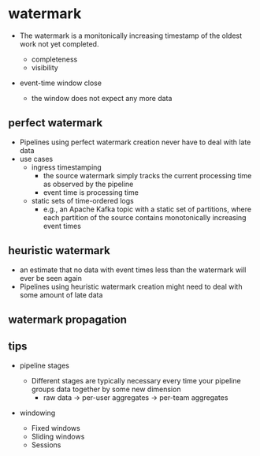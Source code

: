 # watermark
+ The watermark is a monitonically increasing timestamp of the oldest work not yet completed.
    + completeness
    + visibility

+ event-time window close
    + the window does not expect any more data

## perfect watermark
+ Pipelines using perfect watermark creation never have to deal with late data
+ use cases
    + ingress timestamping
        +  the source watermark simply tracks the current processing time as observed by the pipeline
        + event time is processing time
    + static sets of time-ordered logs
        + e.g., an Apache Kafka topic with a static set of partitions, where each partition of the source contains monotonically increasing event times

## heuristic watermark
+ an estimate that no data with event times less than the watermark will ever be seen again
+ Pipelines using heuristic watermark creation might need to deal with some amount of late data

## watermark propagation


## tips
+ pipeline stages
    + Different stages are typically necessary every time your pipeline groups data together by some new dimension
        + raw data  -> per-user aggregates -> per-team aggregates

+ windowing
    + Fixed windows
    + Sliding windows
    + Sessions